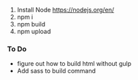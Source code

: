 

1. Install Node https://nodejs.org/en/
1. npm i
1. npm build
1. npm upload

### To Do

* figure out how to build html without gulp
* Add sass to build command